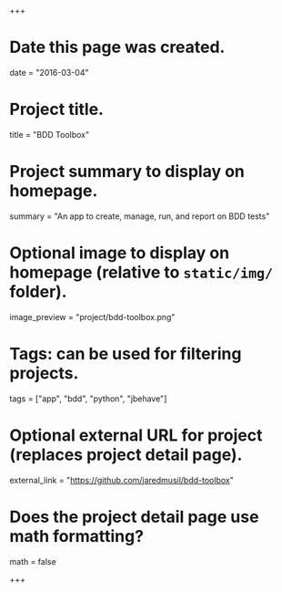+++
# Date this page was created.
date = "2016-03-04"

# Project title.
title = "BDD Toolbox"

# Project summary to display on homepage.
summary = "An app to create, manage, run, and report on BDD tests"

# Optional image to display on homepage (relative to `static/img/` folder).
image_preview = "project/bdd-toolbox.png"

# Tags: can be used for filtering projects.
tags = ["app", "bdd", "python", "jbehave"]

# Optional external URL for project (replaces project detail page).
external_link = "https://github.com/jaredmusil/bdd-toolbox"

# Does the project detail page use math formatting?
math = false

+++

